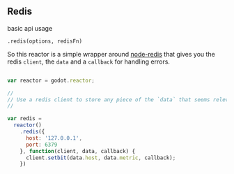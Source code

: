 ## Redis

basic api usage

`.redis(options, redisFn)`

So this reactor is a simple wrapper around [node-redis][redis] that gives you
the redis `client`, the `data` and a `callback` for handling errors.

```js

var reactor = godot.reactor;

//
// Use a redis client to store any piece of the `data` that seems relevant to you.
//

var redis =
  reactor()
    .redis({
      host: '127.0.0.1',
      port: 6379
    }, function(client, data, callback) {
      client.setbit(data.host, data.metric, callback);
    })

```


[redis]: https://github.com/mranney/node_redis
